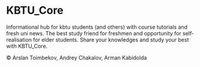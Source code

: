 # KBTU_Core

Informational hub for kbtu students (and others) with course tutorials and fresh uni news. The best study friend for freshmen and opportunity for self-realisation for elder students. Share your knowledges and study your best with KBTU_Core.


© Arslan Toimbekov, Andrey Chakalov, Arman Kabidolda
